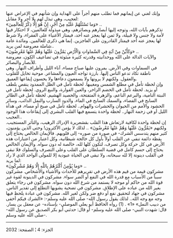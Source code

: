 ------------------------------------------------------------------------

وإنك لغني عن إيمانهم فما تطلب منهم أجراً على الهداية وإن شأنهم في الإعراض
عنها لعجيب، وهي تبذل لهم بلا أجر ولا مقابل:  
«وَما تَسْئَلُهُمْ عَلَيْهِ مِنْ أَجْرٍ، إِنْ هُوَ إِلَّا ذِكْرٌ لِلْعالَمِينَ» ..  
تذكرهم بآيات الله، وتوجه إليها أبصارهم وبصائرهم، وهي مبذولة للعالمين، لا
احتكار فيها لأمة ولا جنس ولا قبيلة، ولا ثمن لها يعجز عنه أحد، فيمتاز
الأغنياء على الفقراء، ولا شرط لها يعجز عنه أحد فيمتاز القادرون على
العاجزين. إنما هي ذكرى للعالمين. ومائدة عامة شاملة معروضة لمن يريد..  
«وَكَأَيِّنْ مِنْ آيَةٍ فِي السَّماواتِ وَالْأَرْضِ يَمُرُّونَ عَلَيْها وَهُمْ عَنْها مُعْرِضُونَ» ..  
والآيات الدالة على الله ووحدانيته وقدرته كثيرة مبثوثة في تضاعيف الكون،
معروضة للأبصار والبصائر.  
في السماوات وفي الأرض. يمرون عليها صباح مساء، آناء الليل وأطراف النهار.
وهي ناطقة تكاد تدعو الناس إليها. بارزة تواجه العيون والمشاعر. موحية
تخايل للقلوب والعقول. ولكنهم لا يرونها ولا يسمعون دعاءها ولا يحسون
إيقاعها العميق.  
وإن لحظة تأمل في مطلع الشمس ومغيبها. لحظة تأمل في الظل الممدود ينقص بلطف
أو يزيد. لحظة تأمل في الخضم الزاخر، والعين الفوارة، والنبع الروي. لحظة
تأمل في النبتة النامية، والبرعم الناعم، والزهرة المتفتحة، والحصيد
الهشيم. لحظة تأمل في الطائر السابح في الفضاء، والسمك السابح في الماء،
والدود السارب والنمل الدائب، وسائر الحشود والأمم من الحيوان والحشرات
والهوام.. لحظة تأمل في صبح أو مساء، في هدأة الليل أو في زحمة النهار..
لحظة واحدة يتسمع فيها القلب البشري إلى إيقاعات هذا الوجود العجيب..  
إن لحظة واحدة لكافية لارتعاش هذا القلب بقشعريرة الإدراك الرهيب، والتأثر
المستجيب. ولكنهم «يَمُرُّونَ عَلَيْها وَهُمْ عَنْها مُعْرِضُونَ» .. لذلك لا يؤمن الأكثرون!
وحتى الذين يؤمنون، كثير منهم يتدسس الشرك- في صورة من صوره- إلى قلوبهم.
فالإيمان الخالص يحتاج إلى يقظة دائمة تنفي عن القلب أولاً بأول كل خالجة
شيطانية، وكل اعتبار من اعتبارات هذه الأرض في كل حركة وكل تصرف، لتكون
كلها لله، خالصة له دون سواه. والإيمان الخالص يحتاج إلى حسم كامل في قضية
السلطان على القلب وعلى التصرف والسلوك فلا تبقى في القلب دينونة إلا لله
سبحانه، ولا تبقى في الحياة عبودية إلا للمولى الواحد الذي لا راد لما
يريد:  
«وَما يُؤْمِنُ أَكْثَرُهُمْ بِاللَّهِ إِلَّا وَهُمْ مُشْرِكُونَ» ..  
مشركون قيمة من قيم هذه الأرض في تقريرهم للأحداث والأشياء والأشخاص.
مشركون سبباً من الأسباب مع قدرة الله في النفع أو الضر سواء. مشركون في
الدينونة لقوة غير قوة الله من حاكم أو موجه لا يستمد من شرع الله دون
سواه. مشركون في رجاء يتعلق بغير الله من عباده على الإطلاق. مشركون في
تضحية يشوبها التطلع إلى تقدير الناس. مشركون في جهاد لتحقيق نفع أو دفع ضر
ولكن لغير الله. مشركون في عبادة يلحظ فيها وجه مع وجه الله.. لذلك يقول
رسول الله- صلى الله عليه وسلم-: «الشرك فيكم أخفى من دبيب النمل» «1»
. (1) رواه الحافظ أبو يعلي الموصلي- بإسناده- عن معقل بن يسار. قال: شهدت
النبي- صلى الله عليه وسلم- أو قال: حدثني أبو بكر الصديق عن رسول الله-
صلى الله عليه وسلم-.

------------------------------------------------------------------------

الجزء: 4 ¦ الصفحة: 2032
